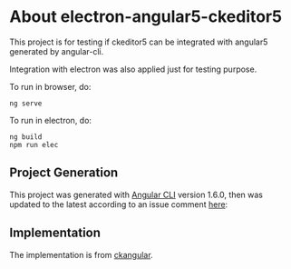 # About electron-angular5-ckeditor5

This project is for testing if ckeditor5 can be integrated with angular5 generated by angular-cli.

Integration with electron was also applied just for testing purpose.

To run in browser, do:
```
ng serve
```
To run in electron, do:
```
ng build
npm run elec
```

## Project Generation

This project was generated with [Angular CLI](https://github.com/angular/angular-cli) version 1.6.0, then was updated to the latest according to an issue comment [here](https://github.com/angular/angular-cli/issues/9307#issuecomment-359264655):

## Implementation

The implementation is from [ckangular](https://github.com/mswilson4040/ckangular).
